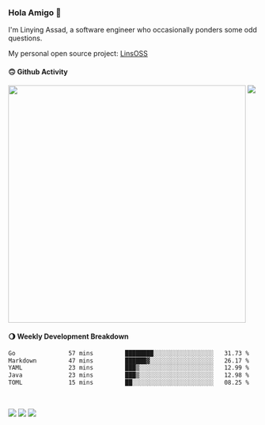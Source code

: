 ### Hola Amigo 🤣   

I'm Linying Assad, a software engineer who occasionally ponders some odd questions.  

My personal open source project: [LinsOSS](https://github.com/linsoss)
 
#### 🙃 Github Activity 
<div>
  <img src="https://github-readme-stats.vercel.app/api?username=al-assad&show_icons=true" align="top" style="display: inline-block;" width="480"/>
  <img src="https://github-readme-stats.vercel.app/api/top-langs/?username=al-assad&hide=css,html&langs_count=8&layout=compact" align="top" style="display: inline-block;"/>
</div>

#### 🌖 Weekly Development Breakdown
<!--START_SECTION:waka-->

```txt
Go               57 mins         ████████░░░░░░░░░░░░░░░░░   31.73 %
Markdown         47 mins         ██████▓░░░░░░░░░░░░░░░░░░   26.17 %
YAML             23 mins         ███▒░░░░░░░░░░░░░░░░░░░░░   12.99 %
Java             23 mins         ███▒░░░░░░░░░░░░░░░░░░░░░   12.98 %
TOML             15 mins         ██░░░░░░░░░░░░░░░░░░░░░░░   08.25 %
```

<!--END_SECTION:waka-->

<br>

<a href="https://twitter.com/Alassad_dev"><img src="https://img.shields.io/badge/Twitter-@Alassad__dev-blue?style=flat&logo=twitter" /></a>
<a href="https://t.me/alassad_dev"><img src="https://img.shields.io/badge/Telegram-@alassad__dev-orange?style=flat&logo=telegram" /></a>
<a href="https://al-assad.github.io"><img src="https://img.shields.io/badge/Blogs-Linying_Assad's_Blog-yellow?style=flat&logo=github" /></a>

